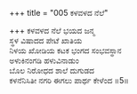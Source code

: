 +++
title = "005 ಕಳವಳದ ನೆಲೆ"

+++
ಕಳವಳದ ನೆಲೆ ಭಯದ ಜನ್ಮ  
ಸ್ಥಳ ವಿಷಾದದ ಪೇಟೆ ಖಾತಿಯ  
ನಿಳಯ ಖೋಡಿಯ ಕಟಕ ಭಂಗದ ಸಂಭವಸ್ಥಾನ   
ಅಳುಕಿನಂಗಡಿ ಹಳುವಿನಾಡುಂ  
ಬೊಲ ನಿರೋಧದ ಶಾಲೆ ದುಗುಡದ  
ಕಳನೆನಿಸಿತೀ ನಗರಿ ಈಗಲು ಪಾರ್ಥ ಕೇಳೆಂದ      ॥5॥